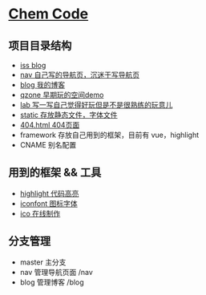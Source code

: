 # [Chem Code](https://cemcoe.com)

## 项目目录结构
- [iss blog](https://github.com/cemcoe/cemcoe.github.io/issues)
- [nav 自己写的导航页，沉迷于写导航页](https://cemcoe.com/nav/index.html)
- [blog 我的博客](https://cemcoe.com/blog/index.html)
- [qzone 早期玩的空间demo](https://cemcoe.com/qzone/index.html)
- [lab 写一写自己觉得好玩但是不是很熟练的玩意儿](https://cemcoe.com/lab/index.html)
- [static 存放静态文件，字体文件](https://cemcoe.com/static/)
- [404.html 404页面](https://cemcoe.com/404.html)
- framework 存放自己用到的框架，目前有 vue，highlight
- CNAME 别名配置

## 用到的框架 && 工具
- [highlight 代码高亮](https://highlightjs.org/)
- [iconfont 图标字体](https://www.iconfont.cn/)
- [ico 在线制作](http://www.bitbug.net/) 

## 分支管理
- master 主分支
- nav 管理导航页面 /nav
- blog 管理博客 /blog





